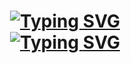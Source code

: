<!-- 动态打字效果 -->
<h1 align="center">
<a href="https://git.io/typing-svg"><img src="https://readme-typing-svg.herokuapp.com?pause=500&color=7E75F7&lines=Welcome+To+My+GitHub" alt="Typing SVG" /></a>
 <br/>
<a href="https://git.io/typing-svg"><img src="https://readme-typing-svg.herokuapp.com?pause=450&color=7E75F7&lines=我的github主页" alt="Typing SVG" /></a>
</h1>

<!--
**zlykernel/zlykernel** is a ✨ _special_ ✨ repository because its `README.md` (this file) appears on your GitHub profile.

Here are some ideas to get you started:

- 🔭 I’m currently working on ...
- 🌱 I’m currently learning ...
- 👯 I’m looking to collaborate on ...
- 🤔 I’m looking for help with ...
- 💬 Ask me about ...
- 📫 How to reach me: ...
- 😄 Pronouns: ...
- ⚡ Fun fact: ...
-->
